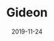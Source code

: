 ---
title: "Gideon"
date: 2019-11-24
speaker: "Tobi Togno"
seriesid: "002-gott-erlebt"
passage: "The Bible"
audio: "https://example.com/gideon.mp3"
---